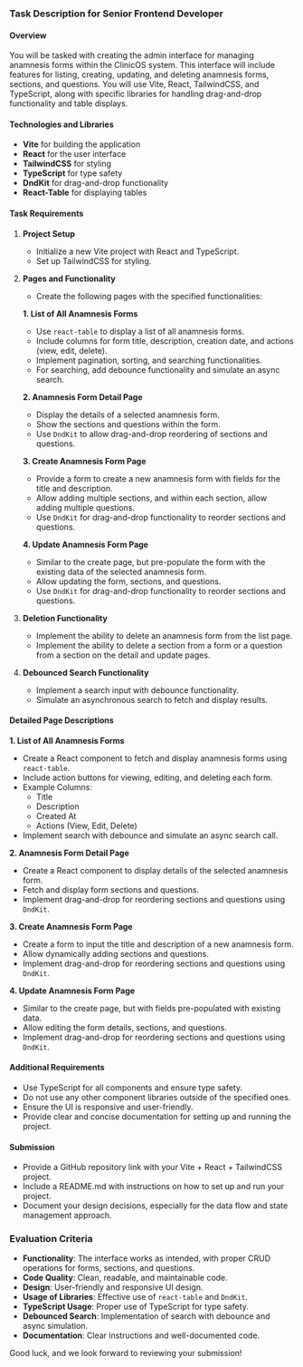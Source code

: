 ### Task Description for Senior Frontend Developer

#### Overview
You will be tasked with creating the admin interface for managing anamnesis forms within the ClinicOS system. This interface will include features for listing, creating, updating, and deleting anamnesis forms, sections, and questions. You will use Vite, React, TailwindCSS, and TypeScript, along with specific libraries for handling drag-and-drop functionality and table displays.

#### Technologies and Libraries
- **Vite** for building the application
- **React** for the user interface
- **TailwindCSS** for styling
- **TypeScript** for type safety
- **DndKit** for drag-and-drop functionality
- **React-Table** for displaying tables

#### Task Requirements
1. **Project Setup**
   - Initialize a new Vite project with React and TypeScript.
   - Set up TailwindCSS for styling.

2. **Pages and Functionality**
   - Create the following pages with the specified functionalities:

   **1. List of All Anamnesis Forms**
   - Use `react-table` to display a list of all anamnesis forms.
   - Include columns for form title, description, creation date, and actions (view, edit, delete).
   - Implement pagination, sorting, and searching functionalities.
   - For searching, add debounce functionality and simulate an async search.

   **2. Anamnesis Form Detail Page**
   - Display the details of a selected anamnesis form.
   - Show the sections and questions within the form.
   - Use `DndKit` to allow drag-and-drop reordering of sections and questions.

   **3. Create Anamnesis Form Page**
   - Provide a form to create a new anamnesis form with fields for the title and description.
   - Allow adding multiple sections, and within each section, allow adding multiple questions.
   - Use `DndKit` for drag-and-drop functionality to reorder sections and questions.

   **4. Update Anamnesis Form Page**
   - Similar to the create page, but pre-populate the form with the existing data of the selected anamnesis form.
   - Allow updating the form, sections, and questions.
   - Use `DndKit` for drag-and-drop functionality to reorder sections and questions.

3. **Deletion Functionality**
   - Implement the ability to delete an anamnesis form from the list page.
   - Implement the ability to delete a section from a form or a question from a section on the detail and update pages.

4. **Debounced Search Functionality**
   - Implement a search input with debounce functionality.
   - Simulate an asynchronous search to fetch and display results.

#### Detailed Page Descriptions
**1. List of All Anamnesis Forms**
   - Create a React component to fetch and display anamnesis forms using `react-table`.
   - Include action buttons for viewing, editing, and deleting each form.
   - Example Columns: 
     - Title
     - Description
     - Created At
     - Actions (View, Edit, Delete)
   - Implement search with debounce and simulate an async search call.

**2. Anamnesis Form Detail Page**
   - Create a React component to display details of the selected anamnesis form.
   - Fetch and display form sections and questions.
   - Implement drag-and-drop for reordering sections and questions using `DndKit`.

**3. Create Anamnesis Form Page**
   - Create a form to input the title and description of a new anamnesis form.
   - Allow dynamically adding sections and questions.
   - Implement drag-and-drop for reordering sections and questions using `DndKit`.

**4. Update Anamnesis Form Page**
   - Similar to the create page, but with fields pre-populated with existing data.
   - Allow editing the form details, sections, and questions.
   - Implement drag-and-drop for reordering sections and questions using `DndKit`.

#### Additional Requirements
- Use TypeScript for all components and ensure type safety.
- Do not use any other component libraries outside of the specified ones.
- Ensure the UI is responsive and user-friendly.
- Provide clear and concise documentation for setting up and running the project.

#### Submission
- Provide a GitHub repository link with your Vite + React + TailwindCSS project.
- Include a README.md with instructions on how to set up and run your project.
- Document your design decisions, especially for the data flow and state management approach.

### Evaluation Criteria
- **Functionality**: The interface works as intended, with proper CRUD operations for forms, sections, and questions.
- **Code Quality**: Clean, readable, and maintainable code.
- **Design**: User-friendly and responsive UI design.
- **Usage of Libraries**: Effective use of `react-table` and `DndKit`.
- **TypeScript Usage**: Proper use of TypeScript for type safety.
- **Debounced Search**: Implementation of search with debounce and async simulation.
- **Documentation**: Clear instructions and well-documented code.

Good luck, and we look forward to reviewing your submission!
